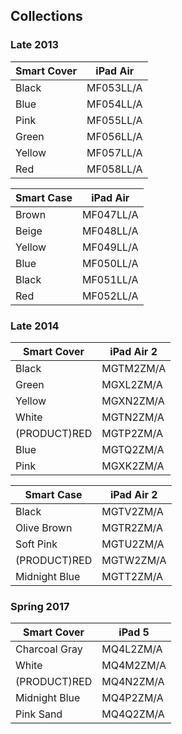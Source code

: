 ## Collections

### Late 2013

| Smart Cover | iPad Air  |
| ----------- | --------- |
| Black       | MF053LL/A |
| Blue        | MF054LL/A |
| Pink        | MF055LL/A |
| Green       | MF056LL/A |
| Yellow      | MF057LL/A |
| Red         | MF058LL/A |

| Smart Case | iPad Air  |
| ---------- | --------- |
| Brown      | MF047LL/A |
| Beige      | MF048LL/A |
| Yellow     | MF049LL/A |
| Blue       | MF050LL/A |
| Black      | MF051LL/A |
| Red        | MF052LL/A |

### Late 2014

| Smart Cover  | iPad Air 2 |
| ------------ | ---------- |
| Black        | MGTM2ZM/A  |
| Green        | MGXL2ZM/A  |
| Yellow       | MGXN2ZM/A  |
| White        | MGTN2ZM/A  |
| (PRODUCT)RED | MGTP2ZM/A  |
| Blue         | MGTQ2ZM/A  |
| Pink         | MGXK2ZM/A  |

| Smart Case    | iPad Air 2 |
| ------------- | ---------- |
| Black         | MGTV2ZM/A  |
| Olive Brown   | MGTR2ZM/A  |
| Soft Pink     | MGTU2ZM/A  |
| (PRODUCT)RED  | MGTW2ZM/A  |
| Midnight Blue | MGTT2ZM/A  |

### Spring 2017

| Smart Cover   | iPad 5    |
| ------------- | --------- |
| Charcoal Gray | MQ4L2ZM/A |
| White         | MQ4M2ZM/A |
| (PRODUCT)RED  | MQ4N2ZM/A |
| Midnight Blue | MQ4P2ZM/A |
| Pink Sand     | MQ4Q2ZM/A |
